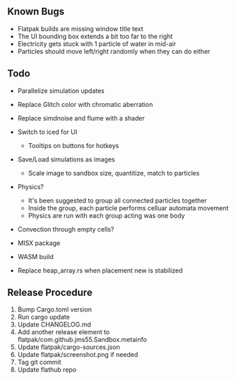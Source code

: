 ## Known Bugs
* Flatpak builds are missing window title text
* The UI bounding box extends a bit too far to the right
* Electricity gets stuck with 1 particle of water in mid-air
* Particles should move left/right randomly when they can do either

## Todo
* Parallelize simulation updates
* Replace Glitch color with chromatic aberration

* Replace simdnoise and flume with a shader
* Switch to iced for UI
    * Tooltips on buttons for hotkeys
* Save/Load simulations as images
    * Scale image to sandbox size, quantitize, match to particles

* Physics?
    * It's been suggested to group all connected particles together
    * Inside the group, each particle performs celluar automata movement
    * Physics are run with each group acting was one body
* Convection through empty cells?
* MISX package
* WASM build
* Replace heap_array.rs when placement new is stabilized

## Release Procedure
1. Bump Cargo.toml version
2. Run cargo update
3. Update CHANGELOG.md
4. Add another release element to flatpak/com.github.jms55.Sandbox.metainfo
5. Update flatpak/cargo-sources.json
6. Update flatpak/screenshot.png if needed
7. Tag git commit
8. Update flathub repo
